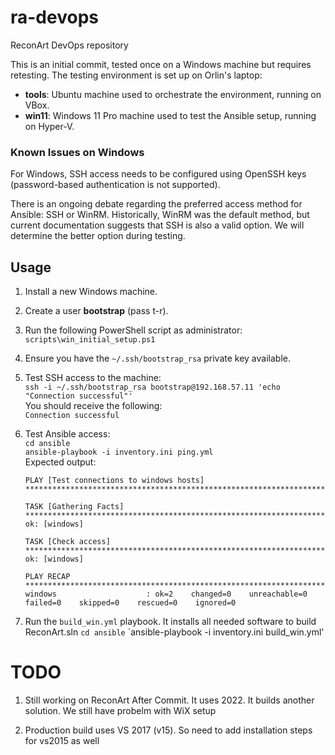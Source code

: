 # ra-devops
ReconArt DevOps repository

This is an initial commit, tested once on a Windows machine but requires retesting.
The testing environment is set up on Orlin's laptop:
- **tools**: Ubuntu machine used to orchestrate the environment, running on VBox.
- **win11**: Windows 11 Pro machine used to test the Ansible setup, running on Hyper-V.

### Known Issues on Windows
For Windows, SSH access needs to be configured using OpenSSH keys (password-based authentication is not supported). 

There is an ongoing debate regarding the preferred access method for Ansible: SSH or WinRM. Historically, WinRM was the default method, but current documentation suggests that SSH is also a valid option. We will determine the better option during testing.

## Usage
1. Install a new Windows machine.
2. Create a user **bootstrap** (pass t-r).
3. Run the following PowerShell script as administrator:  
   `scripts\win_initial_setup.ps1`
4. Ensure you have the `~/.ssh/bootstrap_rsa` private key available.
5. Test SSH access to the machine:  
   `ssh -i ~/.ssh/bootstrap_rsa bootstrap@192.168.57.11 'echo "Connection successful"'`  
   You should receive the following:  
   `Connection successful`
6. Test Ansible access:  
   `cd ansible`  
   `ansible-playbook -i inventory.ini ping.yml`  
   Expected output:  

    ```
    PLAY [Test connections to windows hosts] **********************************************************************

    TASK [Gathering Facts] ****************************************************************************************
    ok: [windows]

    TASK [Check access] *******************************************************************************************
    ok: [windows]

    PLAY RECAP ****************************************************************************************************
    windows                    : ok=2    changed=0    unreachable=0    failed=0    skipped=0    rescued=0    ignored=0

    ```

7. Run the `build_win.yml` playbook. It installs all needed software to build ReconArt.sln
   `cd ansible`
   `ansible-playbook -i inventory.ini build_win.yml'

# TODO
1. Still working on ReconArt After Commit. It uses 2022. It builds another solution. We still have probelm with WiX setup

2. Production build uses VS 2017 (v15). So need to add installation steps for vs2015 as well
